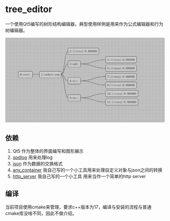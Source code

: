 # tree_editor
一个使用Qt5编写的树形结构编辑器，典型使用样例是用来作为公式编辑器和行为树编辑器。

![基本界面](https://github.com/huangfeidian/tree_editor/blob/master/screenshot/math_example.png?raw=true)

## 依赖

1. Qt5 作为整体的界面编写和图形展示
2. [spdlog](https://github.com/gabime/spdlog) 用来处理log
3. [json](https://github.com/nlohmann/json) 作为数据的交换格式
4. [any_container](https://github.com/huangfeidian/any_container) 我自己写的一个小工具用来处理自定义对象与json之间的转换
5. [http_server](https://github.com/huangfeidian/http_server) 我自己写的一个小工具 用来当作一个简单的http server 

## 编译

当前项目使用cmake来管理，要求c++版本为17，编译与安装的流程与普通cmake库没啥不同，因此不做介绍。

